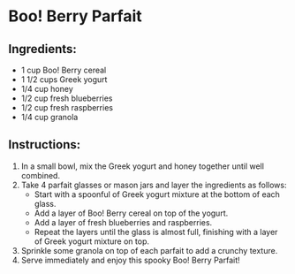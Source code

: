 # Boo! Berry Parfait

## Ingredients:
- 1 cup Boo! Berry cereal
- 1 1/2 cups Greek yogurt
- 1/4 cup honey
- 1/2 cup fresh blueberries
- 1/2 cup fresh raspberries
- 1/4 cup granola

## Instructions:
1. In a small bowl, mix the Greek yogurt and honey together until well combined.
2. Take 4 parfait glasses or mason jars and layer the ingredients as follows:
   - Start with a spoonful of Greek yogurt mixture at the bottom of each glass.
   - Add a layer of Boo! Berry cereal on top of the yogurt.
   - Add a layer of fresh blueberries and raspberries.
   - Repeat the layers until the glass is almost full, finishing with a layer of Greek yogurt mixture on top.
3. Sprinkle some granola on top of each parfait to add a crunchy texture.
4. Serve immediately and enjoy this spooky Boo! Berry Parfait!